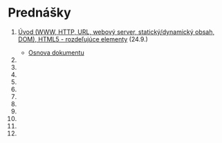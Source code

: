 # Prednášky

1. [Úvod (WWW, HTTP, URL, webový server, statický/dynamický obsah, DOM), HTML5 - rozdeľujúce elementy](zdroje/01-WT-uvod-html.pdf) (24.9.)  
    * [Osnova dokumentu](../cvicenia/2-c/zdroje/c2-osnova-dokumentu.pdf)

2.

3. 

4. 

5.

6.  

7.

8.

9.

10.

11.

12.
